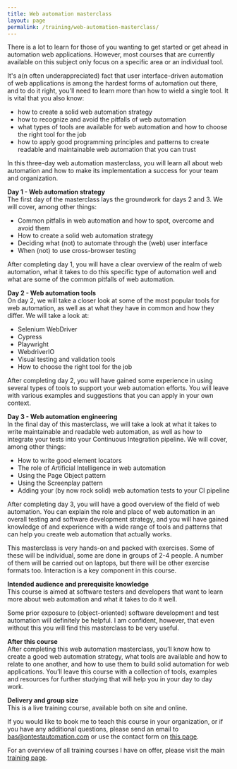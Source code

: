 ```yaml
---
title: Web automation masterclass
layout: page
permalink: /training/web-automation-masterclass/
---
```

There is a lot to learn for those of you wanting to get started or get ahead in automation web applications. However, most courses that are currently available on this subject only focus on a specific area or an individual tool.

It's a(n often underappreciated) fact that user interface-driven automation of web applications is among the hardest forms of automation out there, and to do it right, you'll need to learn more than how to wield a single tool. It is vital that you also know:

  * how to create a solid web automation strategy
  * how to recognize and avoid the pitfalls of web automation  
  * what types of tools are available for web automation and how to choose the right tool for the job 
  * how to apply good programming principles and patterns to create readable and maintainable web automation that you can trust

In this three-day web automation masterclass, you will learn all about web automation and how to make its implementation a success for your team and organization.

**Day 1 - Web automation strategy**  
The first day of the masterclass lays the groundwork for days 2 and 3. We will cover, among other things:

  * Common pitfalls in web automation and how to spot, overcome and avoid them
  * How to create a solid web automation strategy
  * Deciding what (not) to automate through the (web) user interface
  * When (not) to use cross-browser testing

After completing day 1, you will have a clear overview of the realm of web automation, what it takes to do this specific type of automation well and what are some of the common pitfalls of web automation. 

**Day 2 - Web automation tools**  
On day 2, we will take a closer look at some of the most popular tools for web automation, as well as at what they have in common and how they differ. We will take a look at:

  * Selenium WebDriver
  * Cypress
  * Playwright
  * WebdriverIO  
  * Visual testing and validation tools
  * How to choose the right tool for the job

After completing day 2, you will have gained some experience in using several types of tools to support your web automation efforts. You will leave with various examples and suggestions that you can apply in your own context.

**Day 3 - Web automation engineering**  
In the final day of this masterclass, we will take a look at what it takes to write maintainable and readable web automation, as well as how to integrate your tests into your Continuous Integration pipeline. We will cover, among other things:

  * How to write good element locators
  * The role of Artificial Intelligence in web automation  
  * Using the Page Object pattern
  * Using the Screenplay pattern
  * Adding your (by now rock solid) web automation tests to your CI pipeline

After completing day 3, you will have a good overview of the field of web automation. You can explain the role and place of web automation in an overall testing and software development strategy, and you will have gained knowledge of and experience with a wide range of tools and patterns that can help you create web automation that actually works.

This masterclass is very hands-on and packed with exercises. Some of these will be individual, some are done in groups of 2-4 people. A number of them will be carried out on laptops, but there will be other exercise formats too. Interaction is a key component in this course.

**Intended audience and prerequisite knowledge**  
This course is aimed at software testers and developers that want to learn more about web automation and what it takes to do it well.

Some prior exposure to (object-oriented) software development and test automation will definitely be helpful. I am confident, however, that even without this you will find this masterclass to be very useful.

**After this course**  
After completing this web automation masterclass, you’ll know how to create a good web automation strategy, what tools are available and how to relate to one another, and how to use them to build solid automation for web applications. You’ll leave this course with a collection of tools, examples and resources for further studying that will help you in your day to day work.

**Delivery and group size**  
This is a live training course, available both on site and online.

If you would like to book me to teach this course in your organization, or if you have any additional questions, please send an email to bas@ontestautomation.com or use the contact form on [this page](/contact/).

For an overview of all training courses I have on offer, please visit the main [training page](/training/).